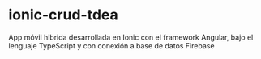 # ionic-crud-tdea
App móvil hibrida desarrollada en Ionic con el framework Angular, bajo el lenguaje TypeScript y con conexión a base de datos Firebase
